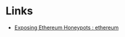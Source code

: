 # Links
* [Exposing Ethereum Honeypots : ethereum](https://www.reddit.com/r/ethereum/comments/7xvoui/exposing_ethereum_honeypots/)

